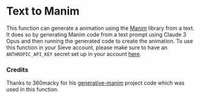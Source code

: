 # Text to Manim

This function can generate a animation using the [Manim](https://github.com/ManimCommunity/manim/tree/main) library from a text. It does so by generating Manim code from a text prompt using Claude 3 Opus and then running the generated code to create the animation. To use this function in your Sieve account, please make sure to have an `ANTHROPIC_API_KEY` secret set up in your account [here](https://www.sievedata.com/dashboard/settings/secrets).

### Credits
Thanks to 360macky for his [generative-manim](https://github.com/360macky/generative-manim/) project code which was used in this function.
